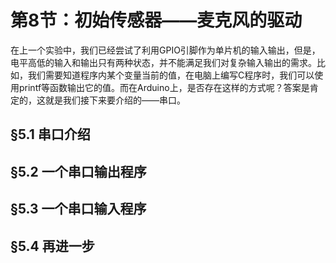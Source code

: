 # 第8节：初始传感器——麦克风的驱动

在上一个实验中，我们已经尝试了利用GPIO引脚作为单片机的输入输出，但是，电平高低的输入和输出只有两种状态，并不能满足我们对复杂输入输出的需求。比如，我们需要知道程序内某个变量当前的值，在电脑上编写C程序时，我们可以使用printf等函数输出它的值。而在Arduino上，是否存在这样的方式呢？答案是肯定的，这就是我们接下来要介绍的——串口。

## §5.1 串口介绍

## §5.2 一个串口输出程序

## §5.3 一个串口输入程序

## §5.4 再进一步
